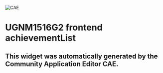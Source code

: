 ![CAE](https://github.com/CAE-Community-Application-Editor/frontendComponent-UGNM1516G2-frontend-achievementList/blob/gh-pages/img/logo.png)  

UGNM1516G2 frontend achievementList
===================


This widget was automatically generated by the Community Application Editor CAE.  
---------------
